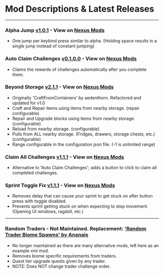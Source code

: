 # Mod Descriptions & Latest Releases

---

### Alpha Jump [v1.0.1](https://github.com/unv-annihilator/7D2D_Mods/releases/tag/AlphaJump_v1.0.1) - View on [Nexus Mods](https://www.nexusmods.com/7daystodie/mods/5103)

- One jump per keybind press similar to alpha. (Holding space results in a single jump instead of constant jumping)

### Auto Claim Challenges [v0.1.0.0](https://github.com/unv-annihilator/7D2D_Mods/releases/tag/AutoClaimChallenges_v0.1.0.0) - View on [Nexus Mods](https://www.nexusmods.com/7daystodie/mods/5065)

- Claims the rewards of challenges automatically after you complete them.

### Beyond Storage [v2.1.1](https://github.com/unv-annihilator/7D2D_Mods/releases/tag/BeyondStorage_v2.1.1) - View on [Nexus Mods](https://www.nexusmods.com/7daystodie/mods/5087)

- Originally 'CraftFromContainers' by aedenthorn. Refactored and updated for v1.0
- Craft and Repair items using items from nearby storage. (repair configurable)
- Repair and Upgrade blocks using items from nearby storage. (configurable)
- Reload from nearby storage. (configurable)
- Pulls from ALL nearby storage. (Fridges, drawers, storage chests, etc.) (configurable)
- Range configurable in the configuration json file. (-1 is unlimited range)

### Claim All Challenges [v1.1.1](https://github.com/unv-annihilator/7D2D_Mods/releases/tag/ClaimAllChallenges_v1.1.1-exp.1.0%2B313) - View on [Nexus Mods](https://www.nexusmods.com/7daystodie/mods/5155)

- Alternative to 'Auto Claim Challenges'; adds a button to click to claim all completed challenges.

### Sprint Toggle Fix [v1.1.1](https://github.com/unv-annihilator/7D2D_Mods/releases/tag/SprintToggleFix_v1.1.1) - View on [Nexus Mods](https://www.nexusmods.com/7daystodie/mods/5070)

- Removes delay that can cause your sprint to get stuck on after button press with toggle disabled.
- Prevents sprint getting stuck on when expecting to stop movement (Opening UI windows, ragdoll, etc.)


---


### Random Traders - Not Maintained. Replacement: ['Random Trader Biome Spawns' by Ananais](https://www.nexusmods.com/7daystodie/mods/4968)

- No longer maintained as there are many alternative mods, left here as an example xml mod.
- Removes biome specific requirements from traders.
- Quest tier upgrade quests given by any trader.
- NOTE: Does NOT change trader challenge order.
